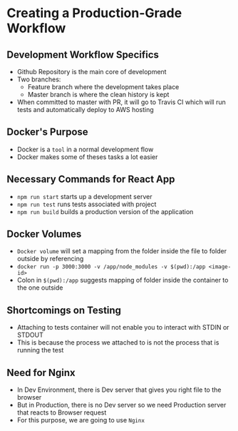 # Creating a Production-Grade Workflow

## Development Workflow Specifics
- Github Repository is the main core of development
- Two branches:
    - Feature branch where the development takes place
    - Master branch is where the clean history is kept
- When committed to master with PR, it will go to Travis CI which will run tests and automatically deploy to AWS hosting

## Docker's Purpose
- Docker is a `tool` in a normal development flow
- Docker makes some of theses tasks a lot easier

## Necessary Commands for React App
- `npm run start` starts up a development server
- `npm run test` runs tests associated with project
- `npm run build` builds a production version of the application

## Docker Volumes
- `Docker volume` will set a mapping from the folder inside the file to folder outside by referencing
- `docker run -p 3000:3000 -v /app/node_modules -v $(pwd):/app <image-id>`
- Colon in `$(pwd):/app` suggests mapping of folder inside the container to the one outside

## Shortcomings on Testing
- Attaching to tests container will not enable you to interact with STDIN or STDOUT
- This is because the process we attached to is not the process that is running the test

## Need for Nginx
- In Dev Environment, there is Dev server that gives you right file to the browser
- But in Production, there is no Dev server so we need Production server that reacts to Browser request
- For this purpose, we are going to use `Nginx`
